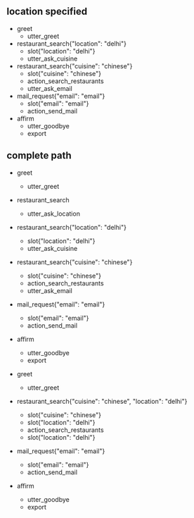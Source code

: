 ## location specified
* greet
    - utter_greet
* restaurant_search{"location": "delhi"}
    - slot{"location": "delhi"}
    - utter_ask_cuisine
* restaurant_search{"cuisine": "chinese"}
    - slot{"cuisine": "chinese"}
    - action_search_restaurants
    - utter_ask_email
* mail_request{"email": "email"}
    - slot{"email": "email"}
    - action_send_mail
* affirm
    - utter_goodbye
    - export


## complete path
* greet
    - utter_greet
* restaurant_search
    - utter_ask_location
* restaurant_search{"location": "delhi"}
    - slot{"location": "delhi"}
    - utter_ask_cuisine
* restaurant_search{"cuisine": "chinese"}
    - slot{"cuisine": "chinese"}
    - action_search_restaurants
    - utter_ask_email
* mail_request{"email": "email"}
    - slot{"email": "email"}
    - action_send_mail
* affirm
    - utter_goodbye
    - export

* greet
    - utter_greet
* restaurant_search{"cuisine": "chinese", "location": "delhi"}
    - slot{"cuisine": "chinese"}
    - slot{"location": "delhi"}
    - action_search_restaurants
    - slot{"location": "delhi"}
* mail_request{"email": "email"}
    - slot{"email": "email"}
    - action_send_mail
* affirm
    - utter_goodbye
    - export

<!-- ## complete path 2
* greet
    - utter_greet
* restaurant_search
    - utter_ask_location
* restaurant_search{"location": "delhi"}
    - slot{"location": "delhi"}
    - utter_ask_cuisine
* restaurant_search{"cuisine": "North Indian"}
    - slot{"cuisine": "North Indian"}
    - action_search_restaurants
    - utter_goodbye

## complete path 3
* greet
    - utter_greet
* restaurant_search
    - utter_ask_location
* restaurant_search{"location": "italy"}
    - slot{"location": "italy"}
	- utter_ask_cuisine
* restaurant_search{"cuisine": "chinese"}
    - slot{"cuisine": "chinese"}
    - action_search_restaurants
* goodbye
    - utter_goodbye

## complete path 4
* greet
    - utter_greet
* restaurant_search
    - utter_ask_location
* restaurant_search{"location": "delhi"}
    - slot{"location": "delhi"}
    - utter_ask_cuisine
* restaurant_search{"cuisine": "chinese"}
    - slot{"cuisine": "chinese"}
    - action_search_restaurants
    - slot{"location": "delhi"}
    - export


## interactive_story_1
* greet
    - utter_greet
* restaurant_search{"location": "mumbai"}
    - slot{"location": "mumbai"}
    - utter_ask_cuisine
* restaurant_search{"cuisine": "chinese"}
    - slot{"cuisine": "chinese"}
    - action_search_restaurants
    - slot{"location": "mumbai"}
* stop

## interactive_story_1
* greet
    - utter_greet
* restaurant_search
    - utter_ask_location
* restaurant_search{"location": "mumbai"}
    - slot{"location": "mumbai"}
    - utter_ask_cuisine
* restaurant_search{"cuisine": "Italian"}
    - slot{"cuisine": "Italian"}
    - action_search_restaurants
    - slot{"location": "mumbai"}

## interactive_story_1
* greet
    - utter_greet
* restaurant_search{"cuisine": "chinese", "location": "delhi"}
    - slot{"cuisine": "chinese"}
    - slot{"location": "delhi"}
    - action_search_restaurants
    - slot{"location": "delhi"}
* affirm
    - utter_goodbye
    
    
## happy_path
* greet
    - utter_greet
* restaurant_search{"cuisine": "italian", "location": "mumbai"}
    - slot{"cuisine": "italian"}
    - slot{"location": "mumbai"}
    - action_search_restaurants
    - slot{"location": "mumbai"}
* affirm
    - utter_goodbye


## interactive_story_1
* greet
    - utter_greet
* restaurant_search{"cuisine": "chinese"}
    - slot{"cuisine": "chinese"}
    - utter_ask_location
* restaurant_search{"location": "delhi"}
    - slot{"location": "delhi"}
    - action_search_restaurants
    - slot{"location": "delhi"}
* affirm
    - utter_goodbye -->
